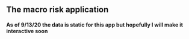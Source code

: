 ## The macro risk application 
#### As of 9/13/20 the data is static for this app but hopefully I will make it interactive soon
